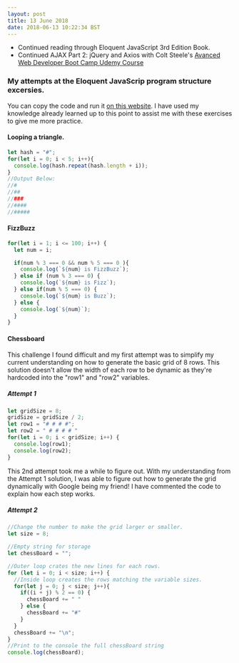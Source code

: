 ```yaml
---
layout: post
title: 13 June 2018 
date: 2018-06-13 10:22:34 BST
---
```

+ Continued reading through Eloquent JavaScript 3rd Edition Book.
+ Continued AJAX Part 2: jQuery and Axios with Colt Steele's [Avanced Web Developer Boot Camp Udemy Course](https://www.udemy.com/the-advanced-web-developer-bootcamp)
 
### My attempts at the Eloquent JavaScrip program structure excersies. 
You can copy the code and run it [on this website](https://repl.it/languages/javascript). I have used my knowledge already learned up to this point to assist me with these exercises to give me more practice.

#### Looping a triangle.
```javascript
let hash = "#";
for(let i = 0; i < 5; i++){
  console.log(hash.repeat(hash.length + i));
}
//Output Below:
//#
//##
//###
//####
//#####
```

#### FizzBuzz
```javascript
for(let i = 1; i <= 100; i++) {
  let num = i;

  if(num % 3 === 0 && num % 5 === 0 ){
    console.log(`${num} is FizzBuzz`);
  } else if (num % 3 === 0) {
    console.log(`${num} is Fizz`);
  } else if(num % 5 === 0) {
    console.log(`${num} is Buzz`);
  } else {
    console.log(`${num}`);
  }
}
```
#### Chessboard
This challenge I found difficult and my first attempt was to simplify my current understanding on how to generate the basic grid of 8 rows. This solution doesn't allow the width of each row to be dynamic as they're hardcoded into the "row1" and "row2" variables. 

##### Attempt 1
```javascript
let gridSize = 8;
gridSize = gridSize / 2;
let row1 = "# # # #";
let row2 = " # # # # "
for(let i = 0; i < gridSize; i++) {
  console.log(row1);
  console.log(row2);
}
```
This 2nd attempt took me a while to figure out. With my understanding from the Attempt 1 solution, I was able to figure out how to generate the grid dynamically with Google being my friend! I have commented the code to explain how each step works. 

##### Attempt 2
```javascript
//Change the number to make the grid larger or smaller.
let size = 8;

//Empty string for storage
let chessBoard = "";

//Outer loop crates the new lines for each rows.
for (let i = 0; i < size; i++) {
  //Inside loop creates the rows matching the variable sizes.
  for(let j = 0; j < size; j++){
    if((i + j) % 2 == 0) {
      chessBoard += " "
    } else {
      chessBoard += "#"
    }
  }
  chessBoard += "\n";
}
//Print to the console the full chessBoard string
console.log(chessBoard);
```
